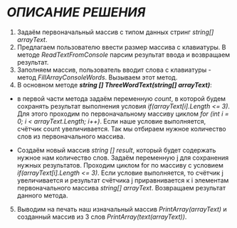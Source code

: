 # *ОПИСАНИЕ РЕШЕНИЯ* #

1. Задаём первоначальный массив с типом данных стринг *string[] arrayText*.
1. Предлагаем пользователю ввести размер массива с клавиатуры. В методе *ReadTextFromConsole* парсим результат ввода и возвращаем результат.
 1. Заполняем массив, пользователь вводит слова с клавиатуры -  метод *FillArrayConsoleWords*. Вызываем этот метод.
 1. В основном методе **_string [] ThreeWordText(string[] arrayText)_**:
 
 - в первой части метода задаём переменную *count*, в которой будем сохранять результат выполнения условия *if(arrayText[i].Length <= 3)*. Для этого проходим  по первоначальному массиву циклом *for (int i = 0; i < arrayText.Length; i++)*. Если наше условие выполняется, счётчик count увеличивается. Так мы отбираем нужное количество слов из первоначального массива. 

 - Создаём новый массив *string [] result*, который будет содержать нужное нам количество слов. Задаём переменную  j для сохранения нужных результатов. Проходим циклом for по массиву с условием *if(arrayText[i].Length <= 3)*. Если условие выполняется, то счётчик j увеличивается и результат счётчика j приравнивается к i элементам первоначального массива *string[] arrayText*. Возвращаем результат данного метода.

5. Выводим на печать наш изначальный массив *PrintArray(arrayText)* и созданный массив из 3 слов *PrintArray(text(arrayText))*.



